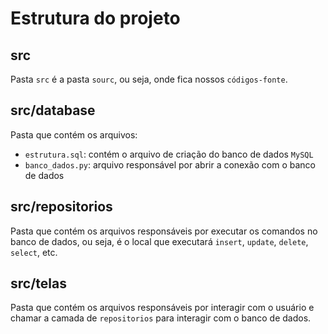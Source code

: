 # Estrutura do projeto

## src
Pasta `src` é a pasta `sourc`, ou seja, onde fica nossos `códigos-fonte`.

## src/database

Pasta que contém os arquivos:
- `estrutura.sql`: contém o arquivo de criação do banco de dados `MySQL`
- `banco_dados.py`: arquivo responsável por abrir a conexão com o banco de dados

## src/repositorios
Pasta que contém os arquivos responsáveis por executar os comandos no banco de dados, ou seja, é o local que executará `insert`, `update`, `delete`, `select`, etc.

## src/telas
Pasta que contém os arquivos responsáveis por interagir com o usuário e chamar a camada de `repositorios` para interagir com o banco de dados. 